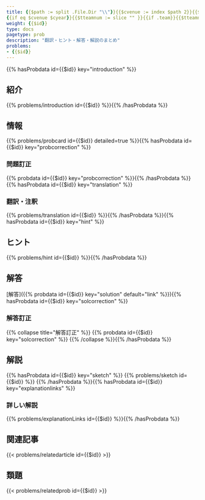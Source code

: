 ```yaml
---
title: {{$path := split .File.Dir "\\"}}{{$cvenue := index $path 2}}{{$cyear := index $path (sub (len $path) 2)}}{{$cteamnum := .File.TranslationBaseName}}{{$prob := false}}{{range where $.Site.Data.problems "venue" "非LO"}}{{if eq (.venuedetail | urlize) $cvenue}}
{{if eq $cvenue $cyear}}{{$tteamnum := slice "" }}{{if .team}}{{$tteamnum = slice .team (.number | string)}}{{else}}{{$tteamnum = slice (.number | string)}}{{end}}{{if eq ((delimit $tteamnum "-") | urlize) $cteamnum}}{{$prob = .}}{{end}}{{else}}{{$tnamedyear := (index $.Site.Params.namedyear .year) | default .year}}{{if eq ($tnamedyear | urlize) $cyear}}{{$tteamnum := slice "" }}{{if .team}}{{$tteamnum = slice .team (.number | string)}}{{else}}{{$tteamnum = slice (.number | string)}}{{end}}{{if eq ((delimit $tteamnum "-") | urlize) $cteamnum}}{{$prob = .}}{{end}}{{end}}{{end}}{{end}}{{end}}{{$id := index $prob "id"}}{{$venue := index $prob "venue"}}{{$venuedetail := index $prob "venuedetail"}}{{$namedyear := (index $.Site.Params.namedyear $prob.year) | default $prob.year}}{{$team := index $prob "team"}}{{$number := index $prob "number"}}{{$teamnum := slice }}{{with $team}}{{$teamnum = slice $team }}{{end}}{{$teamnum = $teamnum | append $number}}{{$title := index $prob "title"}}{{$titlejp := index $prob "titlejp"}}"{{$venuedetail | default $venue}}{{$namedyear}}-{{delimit $teamnum "-"}} {{$titlejp | default $title}}"
weight: {{$id}}
type: docs
pagetype: prob
description: "翻訳・ヒント・解答・解説のまとめ"
problems: 
- {{$id}}
---
```


{{% hasProbdata id={{$id}} key="introduction" %}}

## 紹介

{{% problems/introduction id={{$id}} %}}{{% /hasProbdata %}}

## 情報

{{% problems/probcard id={{$id}} detailed=true %}}{{% hasProbdata id={{$id}} key="probcorrection" %}}

### 問題訂正

{{% probdata id={{$id}} key="probcorrection" %}}{{% /hasProbdata %}}{{% hasProbdata id={{$id}} key="translation" %}}

### 翻訳・注釈

{{% problems/translation id={{$id}} %}}{{% /hasProbdata %}}{{% hasProbdata id={{$id}} key="hint" %}}

## ヒント

{{% problems/hint id={{$id}} %}}{{% /hasProbdata %}}

## 解答

[解答]({{% probdata id={{$id}} key="solution" default="link" %}}){{% hasProbdata id={{$id}} key="solcorrection" %}}

### 解答訂正

{{% collapse title="解答訂正" %}}
{{% probdata id={{$id}} key="solcorrection" %}}
{{% /collapse %}}{{% /hasProbdata %}}

## 解説

{{% hasProbdata id={{$id}} key="sketch" %}}
{{% problems/sketch id={{$id}} %}}
{{% /hasProbdata %}}{{% hasProbdata id={{$id}} key="explanationlinks" %}}

### 詳しい解説

{{% problems/explanationLinks id={{$id}} %}}{{% /hasProbdata %}}

## 関連記事

{{< problems/relatedarticle id={{$id}} >}}

## 類題

{{< problems/relatedprob id={{$id}} >}}
